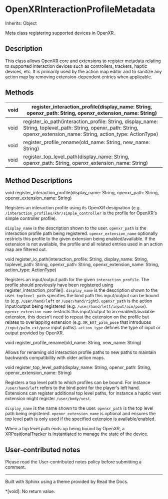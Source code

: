 # OpenXRInteractionProfileMetadata

Inherits: Object

Meta class registering supported devices in OpenXR.

## Description

This class allows OpenXR core and extensions to register metadata relating to
supported interaction devices such as controllers, trackers, haptic devices,
etc. It is primarily used by the action map editor and to sanitize any action
map by removing extension-dependent entries when applicable.

## Methods

void | register_interaction_profile(display_name: String, openxr_path: String, openxr_extension_name: String)  
---|---  
void | register_io_path(interaction_profile: String, display_name: String, toplevel_path: String, openxr_path: String, openxr_extension_name: String, action_type: ActionType)  
void | register_profile_rename(old_name: String, new_name: String)  
void | register_top_level_path(display_name: String, openxr_path: String, openxr_extension_name: String)  
  
## Method Descriptions

void register_interaction_profile(display_name: String, openxr_path: String,
openxr_extension_name: String)

Registers an interaction profile using its OpenXR designation (e.g.
`/interaction_profiles/khr/simple_controller` is the profile for OpenXR's
simple controller profile).

`display_name` is the description shown to the user. `openxr_path` is the
interaction profile path being registered. `openxr_extension_name` optionally
restricts this profile to the given extension being enabled/available. If the
extension is not available, the profile and all related entries used in an
action map are filtered out.

void register_io_path(interaction_profile: String, display_name: String,
toplevel_path: String, openxr_path: String, openxr_extension_name: String,
action_type: ActionType)

Registers an input/output path for the given `interaction_profile`. The
profile should previously have been registered using
register_interaction_profile(). `display_name` is the description shown to the
user. `toplevel_path` specifies the bind path this input/output can be bound
to (e.g. `/user/hand/left` or `/user/hand/right`). `openxr_path` is the action
input/output being registered (e.g. `/user/hand/left/input/aim/pose`).
`openxr_extension_name` restricts this input/output to an enabled/available
extension, this doesn't need to repeat the extension on the profile but
relates to overlapping extension (e.g. `XR_EXT_palm_pose` that introduces
`/input/palm_ext/pose` input paths). `action_type` defines the type of input
or output provided by OpenXR.

void register_profile_rename(old_name: String, new_name: String)

Allows for renaming old interaction profile paths to new paths to maintain
backwards compatibility with older action maps.

void register_top_level_path(display_name: String, openxr_path: String,
openxr_extension_name: String)

Registers a top level path to which profiles can be bound. For instance
`/user/hand/left` refers to the bind point for the player's left hand.
Extensions can register additional top level paths, for instance a haptic vest
extension might register `/user/body/vest`.

`display_name` is the name shown to the user. `openxr_path` is the top level
path being registered. `openxr_extension_name` is optional and ensures the top
level path is only used if the specified extension is available/enabled.

When a top level path ends up being bound by OpenXR, a XRPositionalTracker is
instantiated to manage the state of the device.

## User-contributed notes

Please read the User-contributed notes policy before submitting a comment.

* * *

Built with Sphinx using a theme provided by Read the Docs.

  *[void]: No return value.

